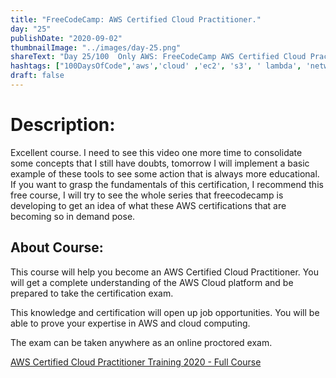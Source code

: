 ```yaml
---
title: "FreeCodeCamp: AWS Certified Cloud Practitioner."
day: "25"
publishDate: "2020-09-02"
thumbnailImage: "../images/day-25.png"
shareText: "Day 25/100  Only AWS: FreeCodeCamp AWS Certified Cloud Practitioner Training 2020 - Full Course - Youtube - 4 hours"
hashtags: ["100DaysOfCode",'aws','cloud' ,'ec2', 's3', ' lambda', 'networking', 'api', 'vpn', 'testing', 'databases', 'services', 'practitioner']
draft: false
---
```



# Description:

Excellent course. I need to see this video one more time to consolidate some concepts that I still have doubts, tomorrow I will implement a basic example of these tools to see some action that is always more educational. If you want to grasp the fundamentals of this certification, I recommend this free course, I will try to see the whole series that freecodecamp is developing to get an idea of ​​what these AWS certifications that are becoming so in demand pose.

## About Course: 
This course will help you become an AWS Certified Cloud Practitioner. You will get a complete understanding of the AWS Cloud platform and be prepared to take the certification exam. 

This knowledge and certification will open up job opportunities. You will be able to prove your expertise in AWS and cloud computing.

The exam can be taken anywhere as an online proctored exam.

[AWS Certified Cloud Practitioner Training 2020 - Full Course](https://youtu.be/3hLmDS179YE)


